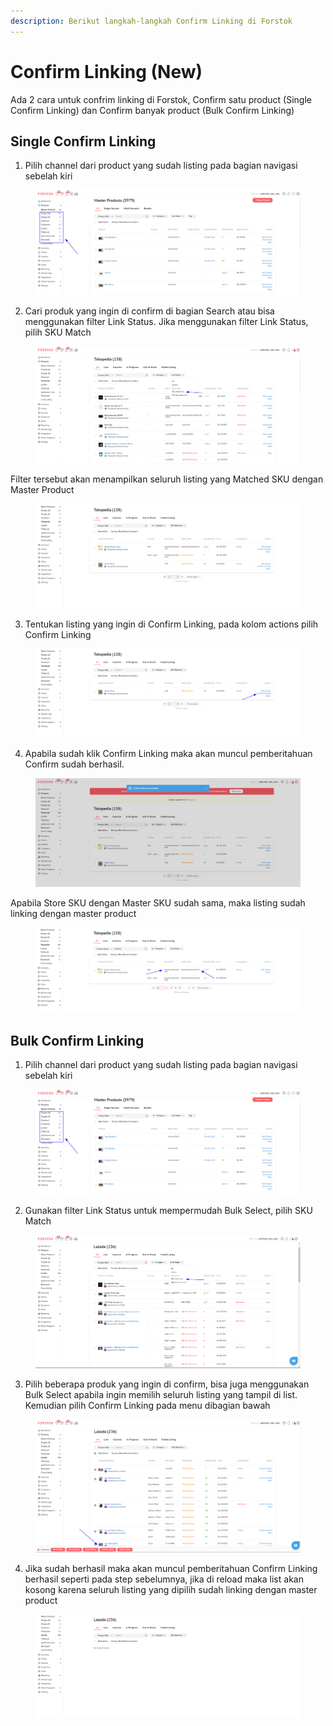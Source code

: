 ```yaml
---
description: Berikut langkah-langkah Confirm Linking di Forstok
---
```


# Confirm Linking (New)

Ada 2 cara untuk confrim linking di Forstok, Confirm satu product (Single Confirm Linking) dan Confirm banyak product (Bulk Confirm Linking)

## Single Confirm Linking

1. Pilih channel dari product yang sudah listing pada bagian navigasi sebelah kiri

<figure><img src="../../.gitbook/assets/image (8).png" alt=""><figcaption></figcaption></figure>

2. Cari produk yang ingin di confirm di bagian Search atau bisa menggunakan filter Link Status. Jika menggunakan filter Link Status, pilih SKU Match

<figure><img src="../../.gitbook/assets/image (25).png" alt=""><figcaption></figcaption></figure>

Filter tersebut akan menampilkan seluruh listing yang Matched SKU dengan Master Product

<figure><img src="../../.gitbook/assets/image (19).png" alt=""><figcaption></figcaption></figure>

3. Tentukan listing yang ingin di Confirm Linking, pada kolom actions pilih Confirm Linking

<figure><img src="../../.gitbook/assets/image (14).png" alt=""><figcaption></figcaption></figure>

4. Apabila sudah klik Confirm Linking maka akan muncul pemberitahuan Confirm sudah berhasil.

<figure><img src="../../.gitbook/assets/image.png" alt=""><figcaption></figcaption></figure>

Apabila Store SKU dengan Master SKU sudah sama, maka listing sudah linking dengan master product

<figure><img src="../../.gitbook/assets/image (5).png" alt=""><figcaption></figcaption></figure>

## Bulk Confirm Linking

1. Pilih channel dari product yang sudah listing pada bagian navigasi sebelah kiri

<figure><img src="../../.gitbook/assets/image (41).png" alt=""><figcaption></figcaption></figure>

2. Gunakan filter Link Status untuk mempermudah Bulk Select, pilih SKU Match

<figure><img src="../../.gitbook/assets/image (6).png" alt=""><figcaption></figcaption></figure>

3. Pilih beberapa produk yang ingin di confirm, bisa juga menggunakan Bulk Select apabila ingin memilih seluruh listing yang tampil di list. Kemudian pilih Confirm Linking pada menu dibagian bawah

<figure><img src="../../.gitbook/assets/image (34).png" alt=""><figcaption></figcaption></figure>

4. Jika sudah berhasil maka akan muncul pemberitahuan Confirm Linking berhasil seperti pada step sebelumnya, jika di reload maka list akan kosong karena seluruh listing yang dipilih sudah linking dengan master product

<figure><img src="../../.gitbook/assets/image (12).png" alt=""><figcaption></figcaption></figure>
